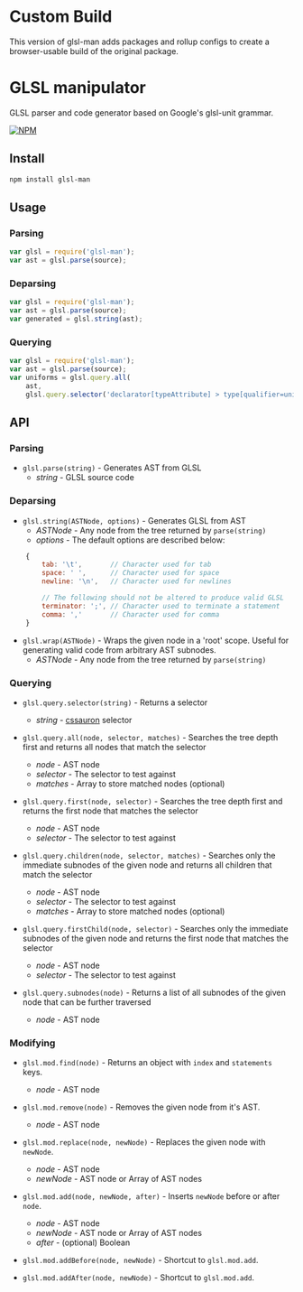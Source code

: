 # Custom Build

This version of glsl-man adds packages and rollup configs to create a browser-usable build of the original package.

# GLSL manipulator
GLSL parser and code generator based on Google's glsl-unit grammar.

[![NPM](https://nodei.co/npm/glsl-man.png?downloads=true&downloadRank=true&stars=true)](https://nodei.co/npm/glsl-man/)


## Install

```sh
npm install glsl-man
```



## Usage


### Parsing

```javascript
var glsl = require('glsl-man');
var ast = glsl.parse(source);
```


### Deparsing

```javascript
var glsl = require('glsl-man');
var ast = glsl.parse(source);
var generated = glsl.string(ast);
```


### Querying

```javascript
var glsl = require('glsl-man');
var ast = glsl.parse(source);
var uniforms = glsl.query.all(
	ast,
	glsl.query.selector('declarator[typeAttribute] > type[qualifier=uniform]'));
```



## API


### Parsing

* `glsl.parse(string)` - Generates AST from GLSL
  - *string* - GLSL source code


### Deparsing

* `glsl.string(ASTNode, options)` - Generates GLSL from AST
  - *ASTNode* - Any node from the tree returned by `parse(string)`
  - *options* - The default options are described below:
```javascript
	{
		tab: '\t',       // Character used for tab
		space: ' ',      // Character used for space
		newline: '\n',   // Character used for newlines

		// The following should not be altered to produce valid GLSL
		terminator: ';', // Character used to terminate a statement
		comma: ','       // Character used for comma
	}
```


* `glsl.wrap(ASTNode)` - Wraps the given node in a 'root' scope. Useful for
  generating valid code from arbitrary AST subnodes.
  - *ASTNode* - Any node from the tree returned by `parse(string)`


### Querying

* `glsl.query.selector(string)` - Returns a selector
  - *string* - [cssauron](https://github.com/chrisdickinson/cssauron) selector


* `glsl.query.all(node, selector, matches)` - Searches the tree depth first and returns all nodes that match the selector
  - *node* - AST node
  - *selector* - The selector to test against
  - *matches* - Array to store matched nodes (optional)


* `glsl.query.first(node, selector)` - Searches the tree depth first and returns the first node that matches the selector
  - *node* - AST node
  - *selector* - The selector to test against


* `glsl.query.children(node, selector, matches)` - Searches only the immediate subnodes of the given node and returns all children that match the selector
  - *node* - AST node
  - *selector* - The selector to test against
  - *matches* - Array to store matched nodes (optional)


* `glsl.query.firstChild(node, selector)` - Searches only the immediate subnodes of the given node and returns the first node that matches the selector
  - *node* - AST node
  - *selector* - The selector to test against


* `glsl.query.subnodes(node)` - Returns a list of all subnodes of the given node that can be further traversed
  - *node* - AST node


### Modifying

* `glsl.mod.find(node)` - Returns an object with `index` and `statements` keys.
  - *node* - AST node


* `glsl.mod.remove(node)` - Removes the given node from it's AST.
  - *node* - AST node


* `glsl.mod.replace(node, newNode)` - Replaces the given node with `newNode`.
  - *node* - AST node
  - *newNode* - AST node or Array of AST nodes


* `glsl.mod.add(node, newNode, after)` - Inserts `newNode` before or after `node`.
  - *node* - AST node
  - *newNode* - AST node or Array of AST nodes
  - *after* - (optional) Boolean


* `glsl.mod.addBefore(node, newNode)` - Shortcut to `glsl.mod.add`.


* `glsl.mod.addAfter(node, newNode)` - Shortcut to `glsl.mod.add`.
